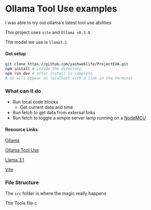 # Ollama Tool Use examples

I was able to try out ollama's latest tool use abilities

This project uses `vite` and `Ollama v0.3.0` 

The model we use is `llama3.1`

#### Get setup
```bash
git clone https://github.com/yashweblife/ProjectEVA.git
npm install # inside the directory
npm run dev # after install is complete
# UI will appear on localhost with a link in the terminal
```

### What can it do

- Run local code blocks
    - Get current date and time
- Run fetch to get data from external links
- Run fetch to toggle a simple server lamp running on a [NodeMCU](https://www.amazon.com/HiLetgo-Internet-Development-Wireless-Micropython/dp/B010O1G1ES)



#### Resource Links
[Ollama](https://ollama.com)

[Ollama Tool Use](https://ollama.com/blog/tool-support)

[Llama 3.1](https://ollama.com/library/llama3.1)

[Vite](https://vitejs.dev/)

### File Structure

The `src` folder is where the magic really happens

The Tools file c